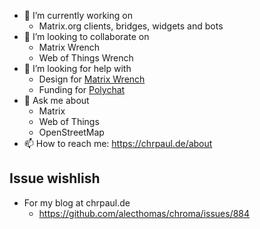 - 🔭 I’m currently working on
  - Matrix.org clients, bridges, widgets and bots 
- 👯 I’m looking to collaborate on
  - Matrix Wrench
  - Web of Things Wrench
- 🤔 I’m looking for help with
  - Design for [Matrix Wrench](https://gitlab.com/jaller94/matrix-wrench)
  - Funding for [Polychat](https://polychat.de/)
- 💬 Ask me about
  - Matrix
  - Web of Things
  - OpenStreetMap
- 📫 How to reach me: https://chrpaul.de/about

## Issue wishlish
- For my blog at chrpaul.de
  - https://github.com/alecthomas/chroma/issues/884
